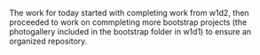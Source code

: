 The work for today started with completing work from w1d2, then proceeded to work on commpleting more bootstrap projects (the photogallery included in the bootstrap folder in w1d1) to ensure an organized repository.
